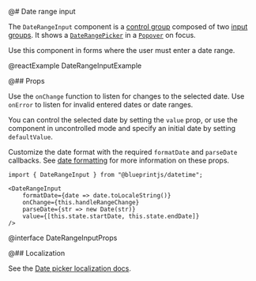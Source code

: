 @# Date range input

The `DateRangeInput` component is a [control group](#core/components/control-group) composed of two
[input groups](#core/components/text-inputs.input-group). It shows a
[`DateRangePicker`](#datetime/daterangepicker) in a [`Popover`](#core/components/popover) on focus.

Use this component in forms where the user must enter a date range.

@reactExample DateRangeInputExample

@## Props

Use the `onChange` function to listen for changes to the selected date. Use
`onError` to listen for invalid entered dates or date ranges.

You can control the selected date by setting the `value` prop, or use the
component in uncontrolled mode and specify an initial date by setting
`defaultValue`.

Customize the date format with the required `formatDate` and `parseDate`
callbacks. See [date formatting](#datetime/dateinput.date-formatting) for more
information on these props.

```tsx
import { DateRangeInput } from "@blueprintjs/datetime";

<DateRangeInput
    formatDate={date => date.toLocaleString()}
    onChange={this.handleRangeChange}
    parseDate={str => new Date(str)}
    value={[this.state.startDate, this.state.endDate]}
/>
```

@interface DateRangeInputProps

@## Localization

See the [Date picker localization docs](#datetime/datepicker.localization).
